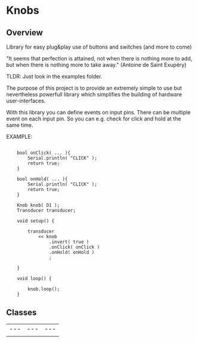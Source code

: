 Knobs
=====

Overview
--------

Library for easy plug&play use of buttons and switches (and more to come)

"It seems that perfection is attained, not when there is nothing more to add,
but when there is nothing more to take away."
                                                    (Antoine de Saint Exupéry)

TLDR: Just look in the examples folder.

The purpose of this project is to provide an extremely simple to use but
nevertheless powerfull library which simplifies the building of hardware
user-interfaces.

With this library you can define events on input pins. There can be multiple
event on each input pin. So you can e.g. check for click and hold at the same
time.

EXAMPLE:
```

	bool onClick( ... ){
		Serial.println( "CLICK" );
		return true;
	}

	bool onHold( ... ){
		Serial.println( "CLICK" );
		return true;
	}

    Knob knob( D1 );
	Transducer transducer;

	void setup() {

		transducer
			<< knob
				.invert( true )
				.onClick( onClick )
				.onHold( onHold )
				;

	}

	void loop() {

		knob.loop();
	}
```

Classes
-------

|   |   |   |
|---|---|---|
|---|---|---|
|   |   |   |

